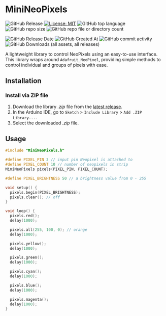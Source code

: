 # MiniNeoPixels

![GitHub Release](https://img.shields.io/github/v/release/felixthecat8a/MiniNeoPixels)
[![License: MIT](https://img.shields.io/github/license/felixthecat8a/MiniNeoPixels)](https://opensource.org/licenses/MIT)
![GitHub top language](https://img.shields.io/github/languages/top/felixthecat8a/MiniNeoPixels)
![GitHub repo size](https://img.shields.io/github/repo-size/felixthecat8a/MiniNeoPixels)
![GitHub repo file or directory count](https://img.shields.io/github/directory-file-count/felixthecat8a/MiniNeoPixels)

![GitHub Release Date](https://img.shields.io/github/release-date/felixthecat8a/MiniNeoPixels)
![GitHub Created At](https://img.shields.io/github/created-at/felixthecat8a/MiniNeoPixels)
![GitHub commit activity](https://img.shields.io/github/commit-activity/m/felixthecat8a/MiniNeoPixels)
![GitHub Downloads (all assets, all releases)](https://img.shields.io/github/downloads/felixthecat8a/MiniNeoPixels/total)

A lightweight library to control NeoPixels using an easy-to-use interface.
This library wraps around `Adafruit_NeoPixel`, providing simple methods to control individual and groups of pixels with ease.

## Installation

### Install via ZIP file
1. Download the library *.zip* file from the [latest release](https://github.com/felixthecat8a/MiniNeoPixels/releases/latest/).
2. In the Arduino IDE, go to `Sketch` > `Include Library` > `Add .ZIP Library...`.
3. Select the downloaded *.zip* file.

## Usage

```cpp
#include "MiniNeoPixels.h"

#define PIXEL_PIN 3 // input pin Neopixel is attached to
#define PIXEL_COUNT 10 // number of neopixels in strip
MiniNeoPixels pixels(PIXEL_PIN, PIXEL_COUNT);

#define PIXEL_BRIGHTNESS 50 // a brightness value from 0 - 255

void setup() {
  pixels.begin(PIXEL_BRIGHTNESS);
  pixels.clear(); // off
}

void loop() {
  pixels.red();
  delay(1000);

  pixels.all(255, 100, 0); // orange
  delay(1000);

  pixels.yellow();
  delay(1000);

  pixels.green();
  delay(1000);

  pixels.cyan();
  delay(1000);

  pixels.blue();
  delay(1000);

  pixels.magenta();
  delay(1000);
}
```
